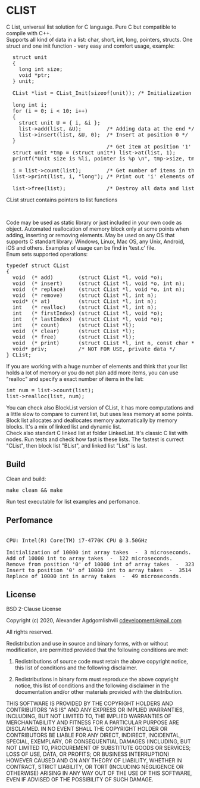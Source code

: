 # CLIST
C List, universal list solution for C language. Pure C but compatible to compile with C++.    
Supports all kind of data in a list: char, short, int, long, pointers, structs.
One struct and one init function - very easy and comfort usage, example:
<pre>
  struct unit
  {
    long int size;
    void *ptr;
  } unit;

  CList *list = CList_Init(sizeof(unit)); /* Initialization */
 
  long int i; 
  for (i = 0; i < 10; i++)
  {
    struct unit U = { i, &i };
    list->add(list, &U);        /* Adding data at the end */
    list->insert(list, &U, 0);  /* Insert at position 0 */    
  }
                                /* Get item at position '1' */
  struct unit *tmp = (struct unit*) list->at(list, 1);  
  printf("Unit size is %li, pointer is %p \n", tmp->size, tmp->ptr);

  i = list->count(list);        /* Get number of items in the list */
  list->print(list, i, "long"); /* Print out 'i' elements of list, first element of struct is shown */

  list->free(list);             /* Destroy all data and list */ 
</pre>  
CList struct contains pointers to list functions   
<pre>

</pre>
Code may be used as static library or just included in your own code as object.
Automated reallocation of memory block only at some points when adding, inserting or removing elements.
May be used on any OS that supports C standart library:
Windows, Linux, Mac OS, any Unix, Android, iOS and others. Examples of usage can be find
in 'test.c' file.  
Enum sets supported operations:  
<pre>
typedef struct CList
{
  void  (* add)        (struct CList *l, void *o);            /* Add object to the end of a list */
  void  (* insert)     (struct CList *l, void *o, int n);     /* Insert object at position 'n' */
  void  (* replace)    (struct CList *l, void *o, int n);     /* Replace object at position 'n' */
  void  (* remove)     (struct CList *l, int n);              /* Remove object at position 'n' */
  void* (* at)         (struct CList *l, int n);              /* Get object at position 'n' */
  int   (* realloc)    (struct CList *l, int n);              /* Reallocate list to 'size' items */
  int   (* firstIndex) (struct CList *l, void *o);            /* Get first index of the object */
  int   (* lastIndex)  (struct CList *l, void *o);            /* Get last index of the object */
  int   (* count)      (struct CList *l);                     /* Get list size */
  void  (* clear)      (struct CList *l);                     /* Clear list */
  void  (* free)       (struct CList *l);                     /* Destroy struct CList and all data */
  void  (* print)      (struct CList *l, int n, const char *type);  /* Print list data */
  void* priv;          /* NOT FOR USE, private data */
} CList;
</pre>
If you are working with a huge number of elements and think that your list holds 
a lot of memory or you do not plan add more items, you can use "realloc" and 
specify a exact number of items in the list:
<pre>
int num = list->count(list);
list->realloc(list, num);
</pre>
You can check also BlockList version of CList, it has more computations 
and a little slow to compare to current list, but uses less memory at some points. 
Block list allocates and deallocates memory automatically by memory blocks. It's a mix 
of linked list and dynamic list.   
Check also standart C linked list at folder LinkedList. It's classic C list with nodes.
Run tests and check how fast is these lists.
The fastest is currect "CList", then block list "BList", and linked list "List" is last.

## Build
Clean and build:
<pre>
make clean && make	
</pre>
Run test executable for list examples and perfomance.

## Perfomance

<pre> 
CPU: Intel(R) Core(TM) i7-4770K CPU @ 3.50GHz

Initialization of 10000 int array takes  -  3 microseconds.
Add of 10000 int to array takes  -  122 microseconds.
Remove from position '0' of 10000 int of array takes  -  3234 microseconds.
Insert to position '0' of 10000 int to array takes  -  3514 microseconds.
Replace of 10000 int in array takes  -  49 microseconds.
</pre>

## License

BSD 2-Clause License

Copyright (c) 2020, Alexander Agdgomlishvili
cdevelopment@mail.com

All rights reserved.

Redistribution and use in source and binary forms, with or without
modification, are permitted provided that the following conditions are met:

1. Redistributions of source code must retain the above copyright notice, this
   list of conditions and the following disclaimer.

2. Redistributions in binary form must reproduce the above copyright notice,
   this list of conditions and the following disclaimer in the documentation
   and/or other materials provided with the distribution.

THIS SOFTWARE IS PROVIDED BY THE COPYRIGHT HOLDERS AND CONTRIBUTORS "AS IS"
AND ANY EXPRESS OR IMPLIED WARRANTIES, INCLUDING, BUT NOT LIMITED TO, THE
IMPLIED WARRANTIES OF MERCHANTABILITY AND FITNESS FOR A PARTICULAR PURPOSE ARE
DISCLAIMED. IN NO EVENT SHALL THE COPYRIGHT HOLDER OR CONTRIBUTORS BE LIABLE
FOR ANY DIRECT, INDIRECT, INCIDENTAL, SPECIAL, EXEMPLARY, OR CONSEQUENTIAL
DAMAGES (INCLUDING, BUT NOT LIMITED TO, PROCUREMENT OF SUBSTITUTE GOODS OR
SERVICES; LOSS OF USE, DATA, OR PROFITS; OR BUSINESS INTERRUPTION) HOWEVER
CAUSED AND ON ANY THEORY OF LIABILITY, WHETHER IN CONTRACT, STRICT LIABILITY,
OR TORT (INCLUDING NEGLIGENCE OR OTHERWISE) ARISING IN ANY WAY OUT OF THE USE
OF THIS SOFTWARE, EVEN IF ADVISED OF THE POSSIBILITY OF SUCH DAMAGE.

